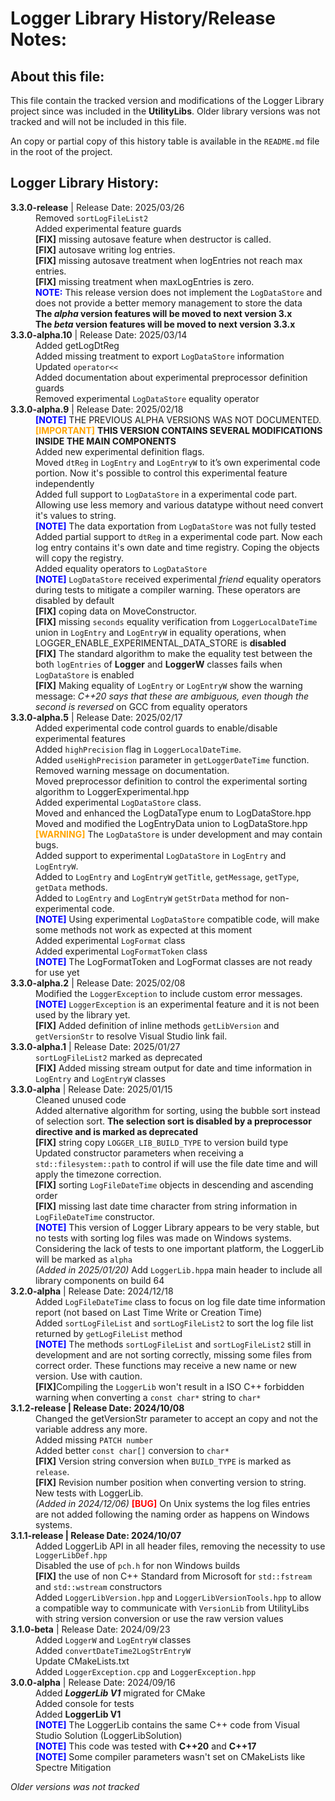 # Logger Library History/Release Notes:

## About this file:

This file contain the tracked version and modifications of the Logger Library project since was included in the **UtilityLibs**. Older library versions was not tracked and will not be included in this file.

An copy or partial copy of this history table is available in the `README.md` file in the root of the project.

## Logger Library History:

<!-- Logger Library History Table: -->
<style>
    version-data
    {
        font-weight: bold;
    }
    note-alert
    {
        font-weight: bold;
        color: blue;
    }
    fix-alert
    {
        font-weight: bold;
    }
    bug-alert
    {
        font-weight: bold;
        color: red;
    }
    warning-alert
    {
        font-weight: bold;
        color: orange;
    }
</style>
<dl>
    <!-- 3.3.0-release (2025/03/26) -->
    <dt><version-data>3.3.0-release</version-data> | Release Date: 2025/03/26</dt>
    <dd>Removed <code>sortLogFileList2</code></dd>
    <dd>Added experimental feature guards</dd>
    <dd><fix-alert>[FIX]</fix-alert> missing autosave feature when destructor is called.</dd>
    <dd><fix-alert>[FIX]</fix-alert> autosave writing log entries.</dd>
    <dd><fix-alert>[FIX]</fix-alert> missing autosave treatment when logEntries not reach max entries.</dd>
    <dd><fix-alert>[FIX]</fix-alert> missing treatment when maxLogEntries is zero.</dd>
    <dd><note-alert>NOTE:</note-alert> This release version does not implement the <code>LogDataStore</code> and does not provide a better memory management to store the data</dd>
    <dd><strong>The <i>alpha</i> version features will be moved to next version 3.x</strong></dd>
    <dd><strong>The <i>beta</i> version features will be moved to next version 3.3.x</strong></dd>
    <!-- 3.3.0-alpha.10 (2025/03/14) -->
    <dt><version-data>3.3.0-alpha.10</version-data> | Release Date: 2025/03/14</dt>
    <dd>Added getLogDtReg</dd>
    <dd>Added missing treatment to export <code>LogDataStore</code> information</dd>
    <dd>Updated <code>operator<<</code></dd>
    <dd>Added documentation about experimental preprocessor definition guards</dd>
    <dd>Removed experimental <code>LogDataStore</code> equality operator</dd>
    <!-- 3.3.0-alpha.9 (2025/02/18) -->
    <dt><version-data>3.3.0-alpha.9</version-data> | Release Date: 2025/02/18</dt>
    <dd><note-alert>[NOTE]</note-alert> THE PREVIOUS ALPHA VERSIONS WAS NOT DOCUMENTED.</dd>
    <dd><warning-alert>[IMPORTANT]</warning-alert> <b>THIS VERSION CONTAINS SEVERAL MODIFICATIONS INSIDE THE MAIN COMPONENTS</b></dd>
    <dd>Added new experimental definition flags.</dd>
    <dd>Moved <code>dtReg</code> in <code>LogEntry</code> and <code>LogEntryW</code> to it’s own experimental code portion. Now it's possible to control this experimental feature independently</dd>
    <dd>Added full support to <code>LogDataStore</code> in a experimental code part. Allowing use less memory and various datatype without need convert it's values to string.</dd>
    <dd><note-alert>[NOTE]</note-alert> The data exportation from <code>LogDataStore</code> was not fully tested</dd>
    <dd>Added partial support to <code>dtReg</code> in a experimental code part. Now each log entry contains it's own date and time registry. Coping the objects will copy the registry.</dd>
    <dd>Added equality operators to <code>LogDataStore</code></dd>
    <dd><note-alert>[NOTE]</note-alert> <code>LogDataStore</code> received experimental <i>friend</i> equality operators during tests to mitigate a compiler warning. These operators are disabled by default</dd>
    <dd><fix-alert>[FIX]</fix-alert> coping data on MoveConstructor.</dd>
    <dd><fix-alert>[FIX]</fix-alert> missing <code>seconds</code> equality verification from <code>LoggerLocalDateTime</code> union in <code>LogEntry</code> and <code>LogEntryW</code> in equality operations, when LOGGER_ENABLE_EXPERIMENTAL_DATA_STORE is <b>disabled</b></dd>
    <dd><fix-alert>[FIX]</fix-alert> The standard algorithm to make the equality test between the both <code>logEntries</code> of <b>Logger</b> and <b>LoggerW</b> classes fails when <code>LogDataStore</code> is enabled</dd>
    <dd><fix-alert>[FIX]</fix-alert> Making equality of <code>LogEntry</code> or <code>LogEntryW</code> show the warning message: <i>C++20 says that these are ambiguous, even though the second is reversed</i> on GCC from equality operators</dd>
    <!-- 3.3.0-alpha.5 (2025/02/17) -->
    <dt><version-data>3.3.0-alpha.5</version-data> | Release Date: 2025/02/17</dt>
    <dd>Added experimental code control guards to enable/disable experimental features</dd>
    <dd>Added <code>highPrecision</code> flag in <code>LoggerLocalDateTime</code>.</dd>
    <dd>Added <code>useHighPrecision</code> parameter in <code>getLoggerDateTime</code> function.</dd>
    <dd>Removed warning message on documentation.</dd>
    <dd>Moved preprocessor definition to control the experimental sorting algorithm to LoggerExperimental.hpp</dd>
    <dd>Added experimental <code>LogDataStore</code> class.</dd>
    <dd>Moved and enhanced the LogDataType enum to LogDataStore.hpp</dd>
    <dd>Moved and modified the LogEntryData union to LogDataStore.hpp</dd>
    <dd><warning-alert>[WARNING]</warning-alert> The <code>LogDataStore</code> is under development and may contain bugs.</dd>
    <dd>Added support to experimental <code>LogDataStore</code> in <code>LogEntry</code> and <code>LogEntryW</code>.</dd>
    <dd>Added to <code>LogEntry</code> and <code>LogEntryW</code> <code>getTitle</code>, <code>getMessage</code>, <code>getType</code>, <code>getData</code> methods.</dd>
    <dd>Added to <code>LogEntry</code> and <code>LogEntryW</code> <code>getStrData</code> method for non-experimental code.</dd>
    <dd><note-alert>[NOTE]</note-alert> Using experimental <code>LogDataStore</code> compatible code, will make some methods not work as expected at this moment</dd>
    <dd>Added experimental <code>LogFormat</code> class</dd>
    <dd>Added experimental <code>LogFormatToken</code> class</dd>
    <dd><note-alert>[NOTE]</note-alert> The LogFormatToken and LogFormat classes are not ready for use yet</dd>
    <!-- 3.3.0-alpha.2 (2025/02/08) -->
    <dt><version-data>3.3.0-alpha.2</version-data> | Release Date: 2025/02/08</dt>
    <dd>Modified the <code>LoggerException</code> to include custom error messages.</dd>
    <dd><note-alert>[NOTE]</note-alert> <code>LoggerException</code> is an experimental feature and it is not been used by the library yet.</dd>
    <dd><fix-alert>[FIX]</fix-alert> Added definition of inline methods <code>getLibVersion</code> and <code>getVersionStr</code> to resolve Visual Studio link fail.</dd>
    <!-- 3.3.0-alpha.1 (2025/01/27) -->
    <dt><version-data>3.3.0-alpha.1</version-data> | Release Date: 2025/01/27</dt>
    <dd><code>sortLogFileList2</code> marked as deprecated</dd>
    <dd><fix-alert>[FIX]</fix-alert> Added missing stream output for date and time information in <code>LogEntry</code> and <code>LogEntryW</code> classes</dd>
    <!-- 3.3.0-alpha (2025/01/15) -->
    <dt><version-data>3.3.0-alpha</version-data> | Release Date: 2025/01/15</dt>
    <dd>Cleaned unused code</dd>
    <dd>Added alternative algorithm for sorting, using the bubble sort instead of selection sort. <strong>The selection sort is disabled by a preprocessor directive and is marked as deprecated</strong></dd>
    <dd><fix-alert>[FIX]</fix-alert> string copy <code>LOGGER_LIB_BUILD_TYPE</code> to version build type</dd>
    <dd>Updated constructor parameters when receiving a <code>std::filesystem::path</code> to control if will use the file date time and will apply the timezone correction.</dd>
    <dd><fix-alert>[FIX]</fix-alert> sorting <code>LogFileDateTime</code> objects in descending and ascending order</dd>
    <dd><fix-alert>[FIX]</fix-alert> missing last date time character from string information in <code>LogFileDateTime</code> constructor.</dd>
    <dd><note-alert>[NOTE]</note-alert> This version of Logger Library appears to be very stable, but no tests with sorting log files was made on Windows systems. Considering the lack of tests to one important platform, the LoggerLib will be marked as <code>alpha</code></dd>
    <dd><i>(Added in 2025/01/20) </i>Add <code>LoggerLib.hpp</code>a main header to include all library components on build 64</dd>
    <!-- 3.2.0-alpha (2024/12/18) -->
    <dt><version-data>3.2.0-alpha</version-data> | Release Date: 2024/12/18</dt>
    <dd>Added <code>LogFileDateTime</code> class to focus on log file date time information report (not based on Last Time Write or Creation Time)</dd>
    <dd>Added <code>sortLogFileList</code> and <code>sortLogFileList2</code> to sort the log file list returned by <code>getLogFileList</code> method</dd>
    <dd><note-alert>[NOTE]</note-alert> The methods <code>sortLogFileList</code> and <code>sortLogFileList2</code> still in development and are not sorting correctly, missing some files from correct order. These functions may receive a new name or new version. Use with caution.</dd>
    <dd><fix-alert>[FIX]</fix-alert>Compiling the <code>LoggerLib</code> won't result in a ISO C++ forbidden warning when converting a <code>const char*</code> string to <code>char*</code></dd>
    <!-- 3.1.2-release (2024/10/08) -->
    <dt><version-data>3.1.2-release<version-data> | Release Date: 2024/10/08</dt>
    <dd>Changed the getVersionStr parameter to accept an copy and not the variable address any more.</dd>
    <dd>Added missing <code>PATCH number</code></dd>
    <dd>Added better <code>const char[]</code> conversion to <code>char*</code></dd>
    <dd><fix-alert>[FIX]</fix-alert> Version string conversion when <code>BUILD_TYPE</code> is marked as <code>release</code>.</dd>
    <dd><fix-alert>[FIX]</fix-alert> Revision number position when converting version to string.</dd>
    <dd>New tests with LoggerLib.</dd>
    <dd><i>(Added in 2024/12/06) </i><bug-alert>[BUG]</bug-alert> On Unix systems the log files entries are not added following the naming order as happens on Windows systems.</dd>
    <!-- 3.1.1-release (2024/10/07) -->
    <dt><version-data>3.1.1-release<version-data> | Release Date: 2024/10/07</dt>
    <dd>Added LoggerLib API in all header files, removing the necessity to use <code>LoggerLibDef.hpp</code></dd>
    <dd>Disabled the use of <code>pch.h</code> for non Windows builds</dd>
    <dd><fix-alert>[FIX]</fix-alert> the use of non C++ Standard from Microsoft for <code>std::fstream</code> and <code>std::wstream</code> constructors</dd>
    <dd>Added <code>LoggerLibVersion.hpp</code> and <code>LoggerLibVersionTools.hpp</code> to allow a compatible way to communicate with <code>VersionLib</code> from UtilityLibs with string version conversion or use the raw version values</dd>
    <!-- 3.1.0-beta (2024/09/23) -->
    <dt><version-data>3.1.0-beta</version-data> | Release Date: 2024/09/23</dt>
    <dd>Added <code>LoggerW</code> and <code>LogEntryW</code> classes</dd>
    <dd>Added <code>convertDateTime2LogStrEntryW</code></dd>
    <dd>Update CMakeLists.txt</dd>
    <dd>Added <code>LoggerException.cpp</code> and <code>LoggerException.hpp</code></dd>
    <!-- 3.0.0-alpha (2024/09/16) -->
    <dt><version-data>3.0.0-alpha</version-data> | Release Date: 2024/09/16</dt>
    <dd>Added <strong><i>LoggerLib V1</i></strong> migrated for CMake</dd>
    <dd>Added console for tests</dd>
    <dd>Added <strong>LoggerLib V1</strong></dd>
    <dd><note-alert>[NOTE]</note-alert> The LoggerLib contains the same C++ code from Visual Studio Solution (LoggerLibSolution)</dd>
    <dd><note-alert>[NOTE]</note-alert> This code was tested with <strong>C++20</strong> and <strong>C++17</strong></dd>
    <dd><note-alert>[NOTE]</note-alert> Some compiler parameters wasn't set on CMakeLists like Spectre Mitigation</dd>
</dl>

*Older versions was not tracked*